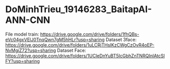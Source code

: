 # DoMinhTrieu_19146283_BaitapAI-ANN-CNN
File model train: https://drive.google.com/drive/folders/1fhQBs-eVc04gxVElJ0TnqQwn7gM5hHLr?usp=sharing
Dataset 3face: https://drive.google.com/drive/folders/1uLCRjTHsIKzCWgCzOvR4oEP-NvMgiZ72?usp=sharing
Dataset Face: https://drive.google.com/drive/folders/1UCleDnYuBT5IcGbhZnTNRQInlAtcSlFY?usp=sharing
